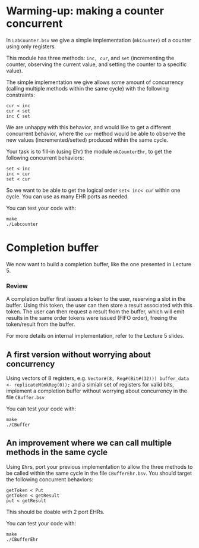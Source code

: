 # Warming-up: making a counter concurrent

In `LabCounter.bsv` we give a simple implementation (`mkCounter`) of a counter using only registers.

This module has three methods: `inc, cur`, and `set` (incrementing the counter, observing the current value, and setting the counter to a specific value).

The simple implementation we give allows some amount of concurrency (calling multiple methods within the same cycle) with the following constraints:
```
cur < inc 
cur < set
inc C set
```

We are unhappy with this behavior, and would like to get a different concurrent behavior, where the `cur` method would be able to observe the new values (incremented/setted) produced within the same cycle.

Your task is to fill-in (using Ehr) the module `mkCounterEhr`, to get the following concurrent behaviors:
```
set < inc
inc < cur
set < cur
```
So we want to be able to get the logical order `set< inc< cur` within one cycle. You can use as many EHR ports as needed.

You can test your code with:
```
make
./Labcounter
```


# Completion buffer

We now want to build a completion buffer, like the one presented in Lecture 5.

### Review

A completion buffer first issues a token to the user, reserving a slot in the buffer. Using this token, the user can then store a result associated with this token. The user can then request a result from the buffer, which will emit results in the same order tokens were issued (FIFO order), freeing the token/result from the buffer.

For more details on internal implementation, refer to the Lecture 5 slides.

## A first version without worrying about concurrency

Using vectors of 8 registers, e.g. `Vector#(8, Reg#(Bit#(32))) buffer_data <- replicateM(mkReg(0));` and a simialr set of registers for valid bits, implement a completion buffer without worrying about concurrency in the file
`CBuffer.bsv`

You can test your code with:
```
make
./CBuffer
```

## An improvement where we can call multiple methods in the same cycle

Using `Ehr`s, port your previous implementation to allow the three methods to be called within the same cycle in the file `CBufferEhr.bsv`. You should target the following concurrent behaviors:

```
getToken < Put 
getToken < getResult 
put < getResult
```  

This should be doable with 2 port EHRs.

You can test your code with:
```
make
./CBufferEhr
```

